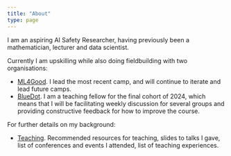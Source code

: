 ```yaml
---
title: "About"
type: page
---
```


I am an aspiring AI Safety Researcher, having previously been a mathematician, lecturer and data scientist.

Currently I am upskilling while also doing fieldbuilding with two organisations:
- [ML4Good](https://www.ml4good.org/). I lead the most recent camp, and will continue to iterate and lead future camps.
- [BlueDot](https://bluedot.org/). I am a teaching fellow for the final cohort of 2024, which means that I will be facilitating weekly discussion for several groups and providing constructive feedback for how to improve the course.

For further details on my background:

- [Teaching](/about-me/teaching/). Recommended resources for teaching, slides to talks I gave, list of conferences and events I attended, list of teaching experiences.